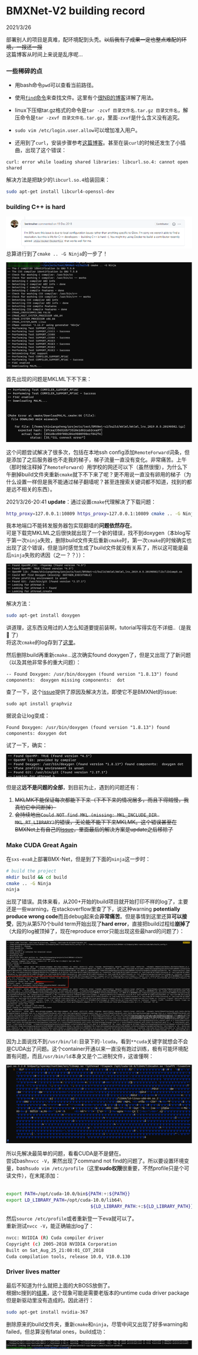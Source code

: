 # BMXNet-V2 building record  

2021/3/26  

部署别人的项目是真难，配环境配到头秃。~~以后我有了成果一定也整点难配的环境，一报还一报~~  
这篇博客从时间上来说是乱序呢...  

### 一些稀碎的点
* 用bash命令`pwd`可以查看当前路径。  

* 使用[`find`命令](https://www.runoob.com/linux/linux-comm-find.html)来查找文件。这里有个[很NB的博客](https://blog.csdn.net/l_liangkk/article/details/81294260)详解了用法。  

* linux下压缩tar.gz格式的命令是`tar -zcvf 目录文件名.tar.gz 目录文件名`，解压命令是`tar -zxvf 目录文件名.tar.gz`，里面`-zxvf`是什么含义没有追究。  

* `sudo vim /etc/login.user.allow`可以增加准入用户。  

* 还用到了`curl`，安装步骤参考[这篇博客](https://blog.csdn.net/wangpanbaoding/article/details/79104609)。甚至在装`curl`的时候还发生了小插曲，出现了这个错误：  

```log  
curl: error while loading shared libraries: libcurl.so.4: cannot open shared
```  

解决方法是把缺少的`libcurl.so.4`给装回来：  

```bash  
sudo apt-get install libcurl4-openssl-dev
```  



### building C++ is hard  
![](https://raw.githubusercontent.com/YouCaiJun98/MyPicBed/main/imgs/202103260006.png)  
总算进行到了`cmake .. -G Ninja`的一步了！

![](https://raw.githubusercontent.com/YouCaiJun98/MyPicBed/main/imgs/202103260003.png)  

首先出现的问题是MKLML下不下来：  

![](https://raw.githubusercontent.com/YouCaiJun98/MyPicBed/main/imgs/202103260004.png)  

这个问题尝试解决了很多次，包括在本地ssh config添加`RemoteForward`词条，但是添加了之后服务器也不走我的梯子，梯子流量一直没有变化。非常痛苦。上午（那时候注释掉了`RemoteForward`）用学校的网还可以下（虽然很慢），为什么下午删掉build文件夹重新`cmake`就下不下来了呢？更不用说一直没有卵用的梯子（为什么设置一样但是我不能通过梯子翻墙呢？甚至连搜索关键词都不知道，找到的都是远不相关的东西）。  

2021/3/26-20:41 **update**：通过设置`cmake`代理解决了下载问题：  

```bash  
http_proxy=127.0.0.1:10809 https_proxy=127.0.0.1:10809 cmake .. -G Ninja
```  

我本地端口不能转发服务器包实现翻墙的**问题依然存在**。  
可是下载完MKLML之后很快就出现了一个新的错误，找不到doxygen（本blog写于第一次`ninja`失败，删除build文件夹后重新`cmake`时，第一次`cmake`的时候确实也出现了这个错误，但是当时感觉生成了build文件就没有关系了，所以这可能是最后`ninja`失败的诱因（之一？？））：  

![](https://raw.githubusercontent.com/YouCaiJun98/MyPicBed/main/imgs/202103260005.png)  

解决方法：  

```bash  
sudo apt-get install doxygen
```  

讲道理，这东西没用过的人怎么知道要提前装啊，tutorial写得实在不详细..（是我 :leafy_green: 了）  
将这次`cmake`的log存到了[这里](https://github.com/YouCaiJun98/YouCaiJun98.github.io/blob/master/techniques/EnviSetUp/LinuxRelated/3_26_16_32_log.txt)。  

然后删除build再重新`cmake`...这次确实found doxygen了，但是又出现了了新问题（以及其他非常多的重大问题）：  

```log  
-- Found Doxygen: /usr/bin/doxygen (found version "1.8.13") found components:  doxygen missing components:  dot
```  

查了一下，这个[issue](https://github.com/labapart/gattlib/issues/129)提供了原因及解决方法，即使它不是BMXNet的issue:  

```  
sudo apt install graphviz
```  

据说会让log变成：  

```  
Found Doxygen: /usr/bin/doxygen (found version "1.8.13") found components: doxygen dot 
```  

试了一下，确实：  

![](https://raw.githubusercontent.com/YouCaiJun98/MyPicBed/main/imgs/202103260007.png)  



但是这**远不是问题的全部**，到目前为止，遇到的问题还有：  
1. ~~MKLMK不能保证每次都能下下来（下不下来的情况居多，而且下得贼慢，我真怕它中间断掉）~~  
2. ~~会持续地出`Could NOT find MKL (missing: MKL_INCLUDE_DIR MKL_RT_LIBRARY)`的错误，无论能不能下下来MKLMK。这个错误甚至在BMXNet上有自己的[issue](https://github.com/apache/incubator-mxnet/issues/13881)，里面最后的解决方案是update之后移除了~~


### Make CUDA Great Again  
在`sxs-eva8`上部署BMX-Net，但是到了下面的`ninja`这一步时：  

```bash  
# build the project
mkdir build && cd build
cmake .. -G Ninja
ninja
```  

出现了错误。具体来看，从200+开始的build项目就开始打印不祥的log了，主要还是一些warning，在stackoverflow里查了下，说这种warning **potentially produce wrong code**而且debug起来会**非常痛苦**。但是事情到这里还算**可以接受**，因为从第570个build term开始出现了**hard error**，直接把build过程给**崩掉了**（大段的log被顶掉了，现在reproduce error只能出现这些最hard的问题了）：  

![](https://raw.githubusercontent.com/YouCaiJun98/MyPicBed/main/imgs/202103260001.png)  

因为上面说找不到`/usr/bin/ld:`目录下的`-lcuda`，看到`**cuda`关键字就想会不会是CUDA出了问题。这个container开通以来一直没有跑过训练，极有可能环境配置有问题，而且`/usr/bin/ld`本身又是个二进制文件，这谁懂啊：  

![](https://raw.githubusercontent.com/YouCaiJun98/MyPicBed/main/imgs/202103260002.png)  

所以先解决最简单的问题，看看CUDA是不是健在。  
尝试bash`nvcc -V`，果然出现了command not find的问题了。所以要设置环境变量，bash`sudo vim /etc/profile`（这里**sudo权限**很重要，不然profile只是个可读文件），在末尾添加：  

```bash  

export PATH=/opt/cuda-10.0/bin${PATH:+:${PATH}}
export LD_LIBRARY_PATH=/opt/cuda-10.0/lib64\
                                ${LD_LIBRARY_PATH:+:${LD_LIBRARY_PATH}}
```  

然后`source /etc/profile`或者重新登一下eva就可以了。  
重新测试`nvcc -V`，能正确输出log了：  

```bash  
nvcc: NVIDIA (R) Cuda compiler driver
Copyright (c) 2005-2018 NVIDIA Corporation
Built on Sat_Aug_25_21:08:01_CDT_2018
Cuda compilation tools, release 10.0, V10.0.130
```  

### Driver lives matter  
最后不知道为什么就把上面的大BOSS放倒了。  
根据tc搜到的[结果](https://github.com/apache/incubator-mxnet/issues/8436)，这个现象可能是需要老版本的runtime cuda driver package但是新驱动里没有造成的。因此进行：  

```bash  
sudo apt-get install nvidia-367
```  

删除原来的build文件夹，重新`cmake`和`ninja`，尽管中间又出现了好多warning和failed，但总算没有fatal ones，build成功：  

![](https://raw.githubusercontent.com/YouCaiJun98/MyPicBed/main/imgs/202103260008.png)  


